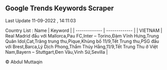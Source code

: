 

## Google Trends Keywords Scraper 
 
Last Update 11-09-2022 , 14:11:03

Country List :
 Name  | Keyword |
| ------------- | ------------- |
| VIETNAM | Real Madrid đấu với Mallorca,Pau FC,Inter – Torino,Đàm Vĩnh Hưng,Trung Quân Idol,Cat,Trăng trung thu,Pique,Khủng bố 11/9,Tết Trung thu,PSG đấu với Brest,Barca,Lý Dịch Phong,Thẩm Thúy Hằng,11/9,Tết Trung Thu ở Việt Nam,Bayern – Stuttgart,Đen Vâu,Vinh Sử,Sevilla |



© Abdul Muttaqin 

